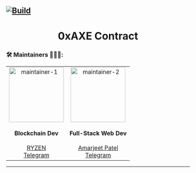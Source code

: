 [![Build](https://github.com/0xAXE/axe/actions/workflows/contract.yml/badge.svg)](https://github.com/0xAXE/axe/actions/workflows/contract.yml)
---
<h1 align="center"> 0xAXE Contract</h1>



### 🛠️ Maintainers 👨🏻‍🔧:

<table align="center">
  <tr>
    <td align="center">
      <img src="https://avatars.githubusercontent.com/u/92181599?v=4" alt="maintainer-1" width="150" />
      <br /><br />
      <strong>Blockchain Dev </strong>
      <br /><br />
      <a href="https://github.com/ryzen-xp" target="_blank">RYZEN</a>
      <br />
      <a href="https://t.me/ryzen_xp" target="_blank">Telegram</a>
    </td>  
        <td align="center">
      <img src="https://avatars.githubusercontent.com/u/130923139?v=4" alt="maintainer-2" width="150" />
      <br /><br />
      <strong>Full-Stack Web Dev</strong>
      <br /><br />
      <a href="https://github.com/Amarjeet325" target="_blank">Amarjeet Patel</a>
      <br />
      <a href="https://t.me/amarjeet015" target="_blank">Telegram</a>
    </td>  
      
  </tr>
</table>

---

